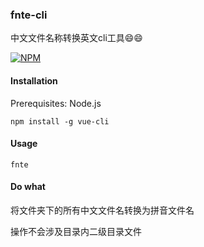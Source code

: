 <h3>fnte-cli</h3>
中文文件名称转换英文cli工具😄😄

[![NPM](https://nodei.co/npm/fnte-cli.png)](https://nodei.co/npm/fnte-cli/)

<h4>Installation</h4>
<p>Prerequisites: Node.js </p>


```
npm install -g vue-cli

```


<h4>Usage</h4>

```
fnte
```
<h4>Do what</h4>
<p>将文件夹下的所有中文文件名转换为拼音文件名</p>
<p>操作不会涉及目录内二级目录文件</p>

